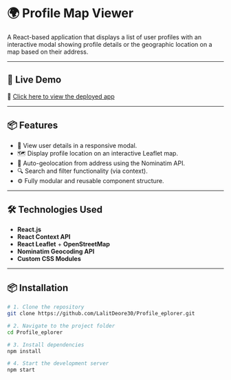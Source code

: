 # 🌍 Profile Map Viewer

A React-based application that displays a list of user profiles with an interactive modal showing profile details or the geographic location on a map based on their address.

---

## 🚀 Live Demo

🔗 [Click here to view the deployed app](https://LalitDeore30.github.io/Profile_eplorer)

---

## 📦 Features

- 📄 View user details in a responsive modal.
- 🗺️ Display profile location on an interactive Leaflet map.
- 📍 Auto-geolocation from address using the Nominatim API.
- 🔍 Search and filter functionality (via context).
- ⚙️ Fully modular and reusable component structure.

---

## 🛠️ Technologies Used

- **React.js**
- **React Context API**
- **React Leaflet** + **OpenStreetMap**
- **Nominatim Geocoding API**
- **Custom CSS Modules**

---

## 📦 Installation

```bash
# 1. Clone the repository
git clone https://github.com/LalitDeore30/Profile_eplorer.git

# 2. Navigate to the project folder
cd Profile_eplorer

# 3. Install dependencies
npm install

# 4. Start the development server
npm start
```
